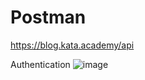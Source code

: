 # Postman
https://blog.kata.academy/api

Authentication
![image](https://user-images.githubusercontent.com/88095712/216329299-1a17f334-ac79-4358-b481-0d3844801ba3.png)


